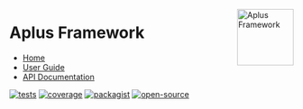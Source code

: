 <a href="https://github.com/aplus-framework/framework"><img src="https://raw.githubusercontent.com/aplus-framework/framework/master/guide/image.png" alt="Aplus Framework" align="right" width="100"></a>

# Aplus Framework

- [Home](https://aplus-framework.com/packages/framework)
- [User Guide](https://docs.aplus-framework.com/guides/framework/index.html)
- [API Documentation](https://docs.aplus-framework.com/packages/framework.html)

[![tests](https://github.com/aplus-framework/framework/actions/workflows/tests.yml/badge.svg)](https://github.com/aplus-framework/framework/actions/workflows/tests.yml)
[![coverage](https://coveralls.io/repos/github/aplus-framework/framework/badge.svg?branch=master)](https://coveralls.io/github/aplus-framework/framework?branch=master)
[![packagist](https://img.shields.io/packagist/v/aplus/framework)](https://packagist.org/packages/aplus/framework)
[![open-source](https://img.shields.io/badge/open--source-sponsor-magenta)](https://aplus-framework.com/sponsor)
